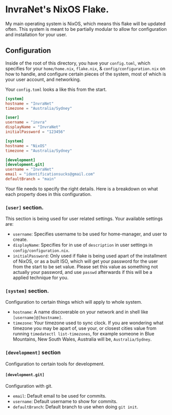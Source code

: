 # InvraNet's NixOS Flake.
My main operating system is NixOS, which means this flake will be updated often.
This system is meant to be partially modular to allow for configuration and installation for your user.

## Configuration
Inside of the root of this directory, you have your ``config.toml``, which specifies for your ``home/home.nix``, ``flake.nix``, & ``config/configuration.nix`` on how to handle, and configure certain pieces of the system, most of which is your user account, and networking.

Your ``config.toml`` looks a like this from the start.
```toml
[system]
hostname = "InvraNet"
timezone = "Australia/Sydney"

[user]
username = "invra"
displayName = "InvraNet"
initialPassword = "123456"

[system]
hostname = "NixOS"
timezone = "Australia/Sydney"

[development]
[development.git]
username = "InvraNet"
email = "identificationsucks@gmail.com"
defaultBranch = "main"
```
Your file needs to specify the right details. Here is a breakdown on what each property does in this configuration.

### ``[user]`` section.
This section is being used for user related settings.
Your available settings are:
  * ``username``: Specifies username to be used for home-manager, and user to create.
  * ``displayName``: Specifies for in use of ``description`` in user settings in ``config/configuration.nix``.
  * ``initialPassword``: Only used if flake is being used apart of the installment of NixOS, or as a built ISO, which will get your password for the user from the start to be set value. Please set this value as something not actually your password, and use ``passwd`` afterwards if this will be a applied technique for you.

### ``[system]`` section.
Configuration to certain things which will apply to whole system.
  * ``hostname``: A name discoverable on your network and in shell like ``[username]@[hostname]``.
  * ``timezone``: Your timezone used to sync clock. If you are wondering what timezone you may be apart of, use your, or closest cities value from running ``timedatectl list-timezones``, for example someone in Blue Mountains, New South Wales, Australia will be, ``Australia/Sydney``.

### ``[development]`` section
Configuration to certain tools for development.

#### ``[development.git]``
Configuration with git.
  * ``email``: Default email to be used for commits.
  * ``username``: Default username to show for commits.
  * ``defaultBranch``: Default branch to use when doing ``git init``.
